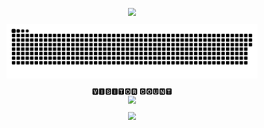 
<p align="center">
  <a href="https://github.com/getintorj/readme-typing-svg">
    <img src="https://readme-typing-svg.demolab.com/?lines=Learner;Web%20and%20Android%20Developer;&font=fira%20Code&center=true&width=440&height=35&vCenter=true&pause=1000&size=22" />
  </a>
</p>


  <a href="https://github.com/regmisatyam">
    <img src="contributions.svg" />
  </a>

<p align="center"> 
 🆅🅸🆂🅸🆃🅾🆁 🅲🅾🆄🅽🆃<br>
  <img src="  https://profile-counter.glitch.me/regmisatyam/count.svg"/>
</p>
<p align="center">
<img src="https://github-readme-stats.vercel.app/api/top-langs/?username=regmisatyam&theme=shadow_blue&layout=compact"width="48%"/> 
</p>  

